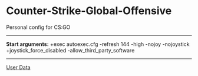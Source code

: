 # Counter-Strike-Global-Offensive

Personal config for CS:GO

---

**Start arguments:** +exec autoexec.cfg -refresh 144 -high -nojoy -nojoystick +joystick_force_disabled -allow_third_party_software

---

[User Data](https://github.com/lukasz-sajna/steam-userdata)
